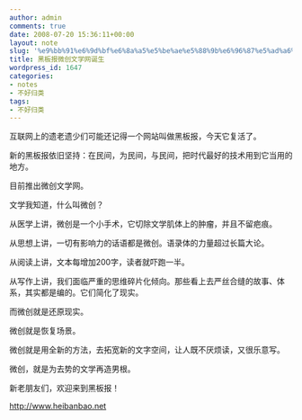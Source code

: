 ```yaml
---
author: admin
comments: true
date: 2008-07-20 15:36:11+00:00
layout: note
slug: '%e9%bb%91%e6%9d%bf%e6%8a%a5%e5%be%ae%e5%88%9b%e6%96%87%e5%ad%a6%e7%bd%91%e8%af%9e%e7%94%9f'
title: 黑板报微创文学网诞生
wordpress_id: 1647
categories:
- notes
- 不好归类
tags:
- 不好归类
---
```


互联网上的遗老遗少们可能还记得一个网站叫做黑板报，今天它复活了。

新的黑板报依旧坚持：在民间，为民间，与民间，把时代最好的技术用到它当用的地方。

目前推出微创文学网。

文学我知道，什么叫微创？

从医学上讲，微创是一个小手术，它切除文学肌体上的肿瘤，并且不留疤痕。

从思想上讲，一切有影响力的话语都是微创。语录体的力量超过长篇大论。

从阅读上讲，文本每增加200字，读者就吓跑一半。

从写作上讲，我们面临严重的思维碎片化倾向。那些看上去严丝合缝的故事、体系，其实都是编的。它们简化了现实。

而微创就是还原现实。

微创就是恢复场景。

微创就是用全新的方法，去拓宽新的文字空间，让人既不厌烦读，又很乐意写。

微创，就是为去势的文学再造男根。

新老朋友们，欢迎来到黑板报！

http://www.heibanbao.net
